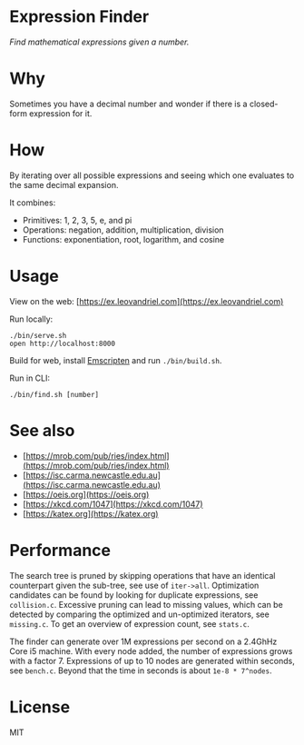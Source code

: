 Expression Finder
=================

*Find mathematical expressions given a number.*

# Why

Sometimes you have a decimal number and wonder if there is a closed-form expression for it.

# How

By iterating over all possible expressions and seeing which one evaluates to the same decimal expansion.

It combines:
- Primitives: 1, 2, 3, 5, e, and pi
- Operations: negation, addition, multiplication, division
- Functions: exponentiation, root, logarithm, and cosine

# Usage

View on the web: [https://ex.leovandriel.com](https://ex.leovandriel.com)

Run locally:

    ./bin/serve.sh
    open http://localhost:8000

Build for web, install [Emscripten](https://emscripten.org) and run `./bin/build.sh`.

Run in CLI:

	./bin/find.sh [number]

# See also

- [https://mrob.com/pub/ries/index.html](https://mrob.com/pub/ries/index.html)
- [https://isc.carma.newcastle.edu.au](https://isc.carma.newcastle.edu.au)
- [https://oeis.org](https://oeis.org)
- [https://xkcd.com/1047](https://xkcd.com/1047)
- [https://katex.org](https://katex.org)

# Performance

The search tree is pruned by skipping operations that have an identical counterpart given the sub-tree, see use of `iter->all`. Optimization candidates can be found by looking for duplicate expressions, see `collision.c`. Excessive pruning can lead to missing values, which can be detected by comparing the optimized and un-optimized iterators, see `missing.c`. To get an overview of expression count, see `stats.c`.

The finder can generate over 1M expressions per second on a 2.4GhHz Core i5 machine. With every node added, the number of expressions grows with a factor 7. Expressions of up to 10 nodes are generated within seconds, see `bench.c`. Beyond that the time in seconds is about `1e-8 * 7^nodes`.

# License

MIT
